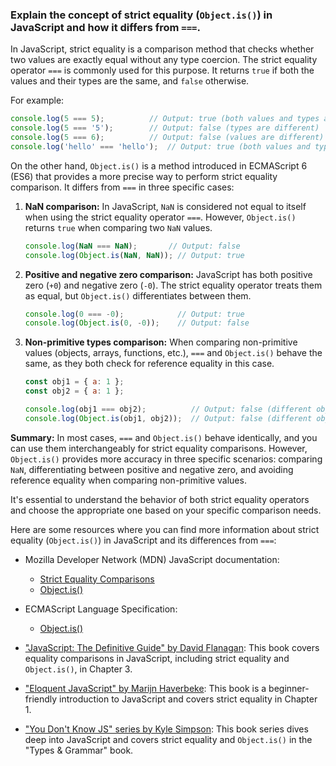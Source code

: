 ### Explain the concept of strict equality (`Object.is()`) in JavaScript and how it differs from `===`.

In JavaScript, strict equality is a comparison method that checks whether two values are exactly equal without any type coercion. The strict equality operator `===` is commonly used for this purpose. It returns `true` if both the values and their types are the same, and `false` otherwise.

For example:
```javascript
console.log(5 === 5);          // Output: true (both values and types are the same)
console.log(5 === '5');        // Output: false (types are different)
console.log(5 === 6);          // Output: false (values are different)
console.log('hello' === 'hello');  // Output: true (both values and types are the same)
```

On the other hand, `Object.is()` is a method introduced in ECMAScript 6 (ES6) that provides a more precise way to perform strict equality comparison. It differs from `===` in three specific cases:

1. **NaN comparison:**
   In JavaScript, `NaN` is considered not equal to itself when using the strict equality operator `===`. However, `Object.is()` returns `true` when comparing two `NaN` values.

   ```javascript
   console.log(NaN === NaN);       // Output: false
   console.log(Object.is(NaN, NaN)); // Output: true
   ```

2. **Positive and negative zero comparison:**
   JavaScript has both positive zero (`+0`) and negative zero (`-0`). The strict equality operator treats them as equal, but `Object.is()` differentiates between them.

   ```javascript
   console.log(0 === -0);            // Output: true
   console.log(Object.is(0, -0));    // Output: false
   ```

3. **Non-primitive types comparison:**
   When comparing non-primitive values (objects, arrays, functions, etc.), `===` and `Object.is()` behave the same, as they both check for reference equality in this case.

   ```javascript
   const obj1 = { a: 1 };
   const obj2 = { a: 1 };
   
   console.log(obj1 === obj2);          // Output: false (different objects, reference equality)
   console.log(Object.is(obj1, obj2));  // Output: false (different objects, reference equality)
   ```

**Summary:**
In most cases, `===` and `Object.is()` behave identically, and you can use them interchangeably for strict equality comparisons. However, `Object.is()` provides more accuracy in three specific scenarios: comparing `NaN`, differentiating between positive and negative zero, and avoiding reference equality when comparing non-primitive values.

It's essential to understand the behavior of both strict equality operators and choose the appropriate one based on your specific comparison needs.

Here are some resources where you can find more information about strict equality (`Object.is()`) in JavaScript and its differences from `===`:

- Mozilla Developer Network (MDN) JavaScript documentation:
  - [Strict Equality Comparisons](https://developer.mozilla.org/en-US/docs/Web/JavaScript/Equality_comparisons_and_sameness)
  - [Object.is()](https://developer.mozilla.org/en-US/docs/Web/JavaScript/Reference/Global_Objects/Object/is)

- ECMAScript Language Specification:
  - [Object.is()](https://tc39.es/ecma262/#sec-object.is)

- ["JavaScript: The Definitive Guide" by David Flanagan](https://www.oreilly.com/library/view/javascript-the-definitive/9781449393854/): This book covers equality comparisons in JavaScript, including strict equality and `Object.is()`, in Chapter 3.

- ["Eloquent JavaScript" by Marijn Haverbeke](https://eloquentjavascript.net/): This book is a beginner-friendly introduction to JavaScript and covers strict equality in Chapter 1.

- ["You Don't Know JS" series by Kyle Simpson](https://github.com/getify/You-Dont-Know-JS/tree/2nd-ed/types%20%26%20grammar): This book series dives deep into JavaScript and covers strict equality and `Object.is()` in the "Types & Grammar" book.

